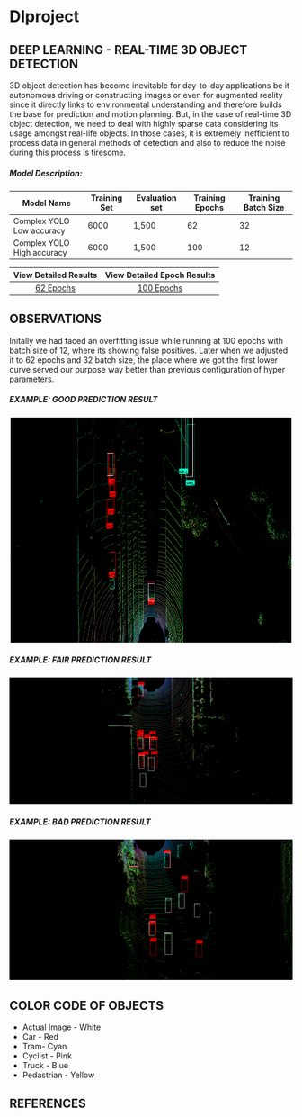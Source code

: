 # Dlproject


## DEEP LEARNING - REAL-TIME 3D OBJECT DETECTION
3D object detection has become inevitable for day-to-day applications be it autonomous driving or constructing images or even for augmented reality since it directly links to environmental understanding and therefore builds the base for prediction and motion planning. But, in the case of real-time 3D object detection, we need to deal with highly sparse data considering its usage amongst real-life objects. In those cases, it is extremely inefficient to process data in general methods of detection and also to reduce the noise during this process is tiresome.

##### Model Description:

| Model Name          | Training Set             | Evaluation set |Training Epochs|Training Batch Size|
|-------------------- | -------------------------|----------------|---------------|-------------------|        
| Complex YOLO Low accuracy        |      6000                | 1,500          | 62            | 32                |
| Complex YOLO High accuracy       |      6000                | 1,500          | 100           | 12                |

View Detailed Results     |  View Detailed Epoch Results
:-------------------------:|:-------------------------:
[62 Epochs](https://github.com/Dhuldhoyavarun/Dlproject/blob/main/results/loss_vs_epoch.png)  |  [100 Epochs](https://github.com/Dhuldhoyavarun/Dlproject/blob/main/results/loss%20vs%20epoch%202.png)


## OBSERVATIONS

Initally we had faced an overfitting issue while running at 100 epochs with batch size of 12, where its showing false positives. Later when we adjusted it to 62 epochs and 32 batch size, the place where we got the first lower curve served our purpose way better than previous configuration of hyper parameters. 


##### EXAMPLE: GOOD PREDICTION RESULT
 <p align="center">
  <img height="400" width="500" src="https://github.com/Dhuldhoyavarun/Dlproject/blob/main/results/eval_bv006036-good.png">
</p>

##### EXAMPLE: FAIR PREDICTION RESULT
 <p align="center">
  <img height="225" width="630" src="https://github.com/Dhuldhoyavarun/Dlproject/blob/main/results/model_fair.png">
</p>

##### EXAMPLE: BAD PREDICTION RESULT
 <p align="center">
  <img height="250" width="700" src="https://github.com/Dhuldhoyavarun/Dlproject/blob/main/results/model_bad.png">
</p>


## COLOR CODE OF OBJECTS

* Actual Image - White
* Car - Red
* Tram- Cyan
* Cyclist - Pink
* Truck - Blue
* Pedastrian - Yellow





## REFERENCES


